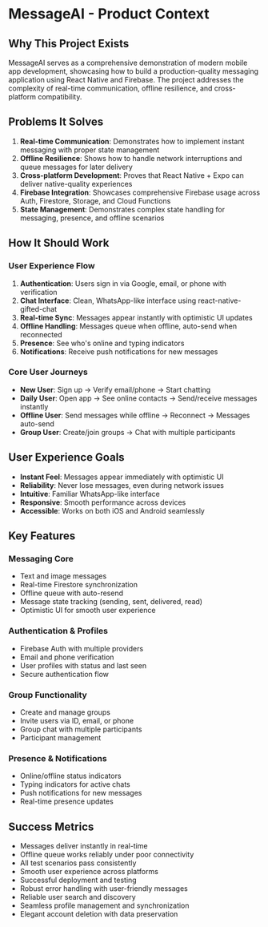 # MessageAI - Product Context

## Why This Project Exists
MessageAI serves as a comprehensive demonstration of modern mobile app development, showcasing how to build a production-quality messaging application using React Native and Firebase. The project addresses the complexity of real-time communication, offline resilience, and cross-platform compatibility.

## Problems It Solves
1. **Real-time Communication**: Demonstrates how to implement instant messaging with proper state management
2. **Offline Resilience**: Shows how to handle network interruptions and queue messages for later delivery
3. **Cross-platform Development**: Proves that React Native + Expo can deliver native-quality experiences
4. **Firebase Integration**: Showcases comprehensive Firebase usage across Auth, Firestore, Storage, and Cloud Functions
5. **State Management**: Demonstrates complex state handling for messaging, presence, and offline scenarios

## How It Should Work
### User Experience Flow
1. **Authentication**: Users sign in via Google, email, or phone with verification
2. **Chat Interface**: Clean, WhatsApp-like interface using react-native-gifted-chat
3. **Real-time Sync**: Messages appear instantly with optimistic UI updates
4. **Offline Handling**: Messages queue when offline, auto-send when reconnected
5. **Presence**: See who's online and typing indicators
6. **Notifications**: Receive push notifications for new messages

### Core User Journeys
- **New User**: Sign up → Verify email/phone → Start chatting
- **Daily User**: Open app → See online contacts → Send/receive messages instantly
- **Offline User**: Send messages while offline → Reconnect → Messages auto-send
- **Group User**: Create/join groups → Chat with multiple participants

## User Experience Goals
- **Instant Feel**: Messages appear immediately with optimistic UI
- **Reliability**: Never lose messages, even during network issues
- **Intuitive**: Familiar WhatsApp-like interface
- **Responsive**: Smooth performance across devices
- **Accessible**: Works on both iOS and Android seamlessly

## Key Features
### Messaging Core
- Text and image messages
- Real-time Firestore synchronization
- Offline queue with auto-resend
- Message state tracking (sending, sent, delivered, read)
- Optimistic UI for smooth user experience

### Authentication & Profiles
- Firebase Auth with multiple providers
- Email and phone verification
- User profiles with status and last seen
- Secure authentication flow

### Group Functionality
- Create and manage groups
- Invite users via ID, email, or phone
- Group chat with multiple participants
- Participant management

### Presence & Notifications
- Online/offline status indicators
- Typing indicators for active chats
- Push notifications for new messages
- Real-time presence updates

## Success Metrics
- Messages deliver instantly in real-time
- Offline queue works reliably under poor connectivity
- All test scenarios pass consistently
- Smooth user experience across platforms
- Successful deployment and testing
- Robust error handling with user-friendly messages
- Reliable user search and discovery
- Seamless profile management and synchronization
- Elegant account deletion with data preservation


